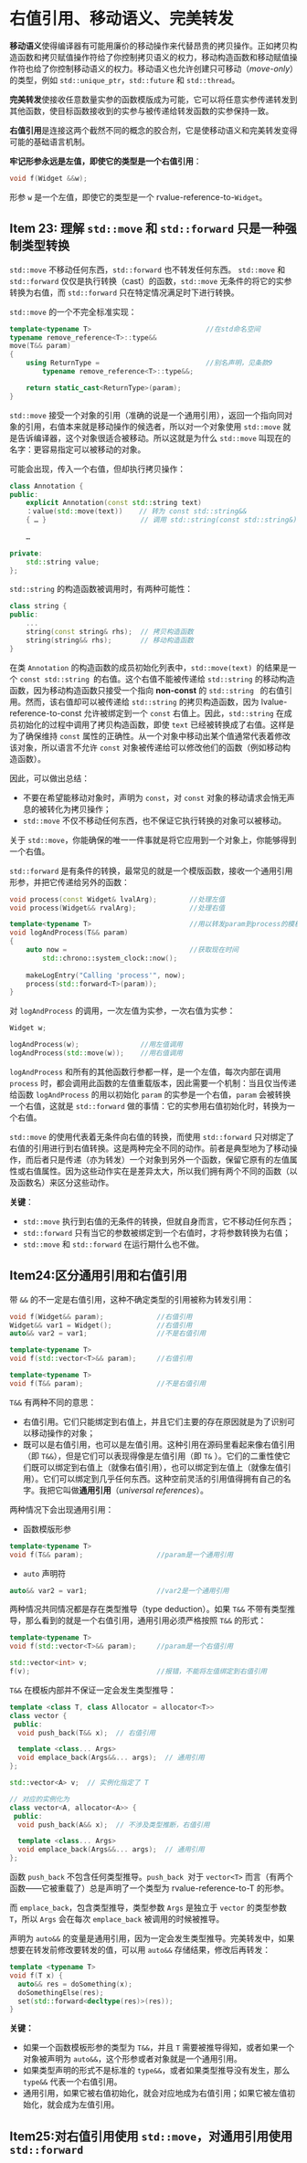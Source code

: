 # 右值引用、移动语义、完美转发

**移动语义**使得编译器有可能用廉价的移动操作来代替昂贵的拷贝操作。正如拷贝构造函数和拷贝赋值操作符给了你控制拷贝语义的权力，移动构造函数和移动赋值操作符也给了你控制移动语义的权力。移动语义也允许创建只可移动（*move-only*）的类型，例如 `std::unique_ptr`，`std::future` 和 `std::thread`。

**完美转发**使接收任意数量实参的函数模版成为可能，它可以将任意实参传递转发到其他函数，使目标函数接收到的实参与被传递给转发函数的实参保持一致。

**右值引用**是连接这两个截然不同的概念的胶合剂，它是使移动语义和完美转发变得可能的基础语言机制。

**牢记形参永远是左值，即使它的类型是一个右值引用**：

```cpp
void f(Widget &&w);
```

形参 `w` 是一个左值，即使它的类型是一个 rvalue-reference-to-`Widget`。

## Item 23: 理解 `std::move` 和 `std::forward` 只是一种强制类型转换

`std::move` 不移动任何东西，`std::forward` 也不转发任何东西。 `std::move` 和 `std::forward` 仅仅是执行转换（cast）的函数，`std::move` 无条件的将它的实参转换为右值，而 `std::forward` 只在特定情况满足时下进行转换。

`std::move` 的一个不完全标准实现：

```c++
template<typename T>                            //在std命名空间
typename remove_reference<T>::type&&
move(T&& param)
{
    using ReturnType =                          //别名声明，见条款9
        typename remove_reference<T>::type&&;

    return static_cast<ReturnType>(param);
}
```

`std::move` 接受一个对象的引用（准确的说是一个通用引用），返回一个指向同对象的引用，右值本来就是移动操作的候选者，所以对一个对象使用 `std::move` 就是告诉编译器，这个对象很适合被移动。所以这就是为什么 `std::move` 叫现在的名字：更容易指定可以被移动的对象。

可能会出现，传入一个右值，但却执行拷贝操作：

```c++
class Annotation {
public:
    explicit Annotation(const std::string text)
    ：value(std::move(text))    // 转为 const std::string&&
    { … }                       // 调用 std::string(const std::string&)
    
    …

private:
    std::string value;
};
```

`std::string` 的构造函数被调用时，有两种可能性：

```c++
class string {
public:
    ...
    string(const string& rhs);	// 拷贝构造函数
    string(string&& rhs);		// 移动构造函数		
}
```

在类 `Annotation` 的构造函数的成员初始化列表中，`std::move(text) `的结果是一个 `const std::string `的右值。这个右值不能被传递给 `std::string` 的移动构造函数，因为移动构造函数只接受一个指向 **non-const** 的 `std::string ` 的右值引用。然而，该右值却可以被传递给 `std::string` 的拷贝构造函数，因为 lvalue-reference-to-const 允许被绑定到一个 `const` 右值上。因此，`std::string` 在成员初始化的过程中调用了拷贝构造函数，即使 `text` 已经被转换成了右值。这样是为了确保维持 `const` 属性的正确性。从一个对象中移动出某个值通常代表着修改该对象，所以语言不允许 `const` 对象被传递给可以修改他们的函数（例如移动构造函数）。

因此，可以做出总结：

- 不要在希望能移动对象时，声明为 `const`，对 `const` 对象的移动请求会悄无声息的被转化为拷贝操作；
- `std::move` 不仅不移动任何东西，也不保证它执行转换的对象可以被移动。

关于 `std::move`，你能确保的唯一一件事就是将它应用到一个对象上，你能够得到一个右值。

`std::forward` 是有条件的转换，最常见的就是一个模版函数，接收一个通用引用形参，并把它传递给另外的函数：

```c++
void process(const Widget& lvalArg);        //处理左值
void process(Widget&& rvalArg);             //处理右值

template<typename T>                        //用以转发param到process的模板
void logAndProcess(T&& param)
{
    auto now =                              //获取现在时间
        std::chrono::system_clock::now();
    
    makeLogEntry("Calling 'process'", now);
    process(std::forward<T>(param));
}
```

对 `logAndProcess` 的调用，一次左值为实参，一次右值为实参：

```c++
Widget w;

logAndProcess(w);               //用左值调用
logAndProcess(std::move(w));    //用右值调用
```

`logAndProcess` 和所有的其他函数行参都一样，是一个左值，每次内部在调用 `process` 时，都会调用此函数的左值重载版本，因此需要一个机制：当且仅当传递给函数 `logAndProcess` 的用以初始化 `param` 的实参是一个右值，`param` 会被转换一个右值，这就是 `std::forward` 做的事情：它的实参用右值初始化时，转换为一个右值。

`std::move` 的使用代表着无条件向右值的转换，而使用 `std::forward` 只对绑定了右值的引用进行到右值转换。这是两种完全不同的动作。前者是典型地为了移动操作，而后者只是传递（亦为转发）一个对象到另外一个函数，保留它原有的左值属性或右值属性。因为这些动作实在是差异太大，所以我们拥有两个不同的函数（以及函数名）来区分这些动作。

**关键**：

- `std::move` 执行到右值的无条件的转换，但就自身而言，它不移动任何东西；
- `std::forward` 只有当它的参数被绑定到一个右值时，才将参数转换为右值；
- `std::move` 和 `std::forward` 在运行期什么也不做。

## Item24:区分通用引用和右值引用

带 `&&` 的不一定是右值引用，这种不确定类型的引用被称为转发引用：

```c++
void f(Widget&& param);             //右值引用
Widget&& var1 = Widget();           //右值引用
auto&& var2 = var1;                 //不是右值引用

template<typename T>
void f(std::vector<T>&& param);     //右值引用

template<typename T>
void f(T&& param);                  //不是右值引用
```

`T&&` 有两种不同的意思：

- 右值引用。它们只能绑定到右值上，并且它们主要的存在原因就是为了识别可以移动操作的对象；
- 既可以是右值引用，也可以是左值引用。这种引用在源码里看起来像右值引用（即 `T&&`），但是它们可以表现得像是左值引用（即 `T&` ）。它们的二重性使它们既可以绑定到右值上（就像右值引用），也可以绑定到左值上（就像左值引用）。它们可以绑定到几乎任何东西。这种空前灵活的引用值得拥有自己的名字。我把它叫做**通用引用**（*universal references*）。

两种情况下会出现通用引用：

- 函数模版形参

```c++
template<typename T>
void f(T&& param);                  //param是一个通用引用
```

- `auto` 声明符

```c++
auto&& var2 = var1;					//var2是一个通用引用
```

两种情况共同情况都是存在类型推导（type deduction）。如果 `T&&` 不带有类型推导，那么看到的就是一个右值引用，通用引用必须严格按照 `T&&` 的形式：

```c++
template<typename T>
void f(std::vector<T>&& param); 	//param是一个右值引用

std::vector<int> v;
f(v);								//报错，不能将左值绑定到右值引用
```

`T&&` 在模板内部并不保证一定会发生类型推导：

```c++
template <class T, class Allocator = allocator<T>>
class vector {
 public:
  void push_back(T&& x);  // 右值引用

  template <class... Args>
  void emplace_back(Args&&... args);  // 通用引用
};

std::vector<A> v;  // 实例化指定了 T

// 对应的实例化为
class vector<A, allocator<A>> {
 public:
  void push_back(A&& x);  // 不涉及类型推断，右值引用

  template <class... Args>
  void emplace_back(Args&&... args);  // 通用引用
};
```

函数 `push_back` 不包含任何类型推导。`push_back `对于 `vector<T>` 而言（有两个函数——它被重载了）总是声明了一个类型为 rvalue-reference-to-T 的形参。

而 `emplace_back`，包含类型推导，类型参数 `Args` 是独立于 `vector` 的类型参数 `T`，所以 `Args` 会在每次 `emplace_back` 被调用的时候被推导。

声明为 `auto&&` 的变量是通用引用，因为一定会发生类型推导。完美转发中，如果想要在转发前修改要转发的值，可以用 `auto&&` 存储结果，修改后再转发：

```c++
template <typename T>
void f(T x) {
  auto&& res = doSomething(x);
  doSomethingElse(res);
  set(std::forward<decltype(res)>(res));
}
```

**关键：**

- 如果一个函数模板形参的类型为 `T&&`，并且 `T` 需要被推导得知，或者如果一个对象被声明为 `auto&&`，这个形参或者对象就是一个通用引用。
- 如果类型声明的形式不是标准的 `type&&`，或者如果类型推导没有发生，那么 `type&&` 代表一个右值引用。
- 通用引用，如果它被右值初始化，就会对应地成为右值引用；如果它被左值初始化，就会成为左值引用。

## Item25:对右值引用使用 `std::move`，对通用引用使用 `std::forward`